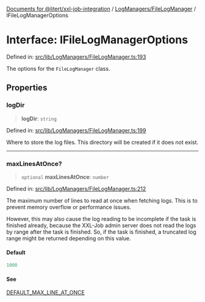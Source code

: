 [Documents for @litert/xxl-job-integration](../../../index.md) / [LogManagers/FileLogManager](../index.md) / IFileLogManagerOptions

# Interface: IFileLogManagerOptions

Defined in: [src/lib/LogManagers/FileLogManager.ts:193](https://github.com/litert/xxl-job-integration.js/blob/master/src/lib/LogManagers/FileLogManager.ts#L193)

The options for the `FileLogManager` class.

## Properties

### logDir

> **logDir**: `string`

Defined in: [src/lib/LogManagers/FileLogManager.ts:199](https://github.com/litert/xxl-job-integration.js/blob/master/src/lib/LogManagers/FileLogManager.ts#L199)

Where to store the log files.
This directory will be created if it does not exist.

***

### maxLinesAtOnce?

> `optional` **maxLinesAtOnce**: `number`

Defined in: [src/lib/LogManagers/FileLogManager.ts:212](https://github.com/litert/xxl-job-integration.js/blob/master/src/lib/LogManagers/FileLogManager.ts#L212)

The maximum number of lines to read at once when fetching logs.
This is to prevent memory overflow or performance issues.

However, this may also cause the log reading to be incomplete if the task is finished already,
because the XXL-Job admin server does not read the logs by range after the task is finished.
So, if the task is finished, a truncated log range might be returned depending on this value.

#### Default

```ts
1000
```

#### See

[DEFAULT\_MAX\_LINE\_AT\_ONCE](../variables/DEFAULT_MAX_LINE_AT_ONCE.md)
